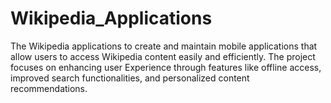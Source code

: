 # Wikipedia_Applications
The Wikipedia applications to create and maintain mobile applications that  allow users to access Wikipedia content easily and efficiently. The  project focuses on enhancing user Experience through features like offline  access, improved search functionalities, and personalized content recommendations. 
